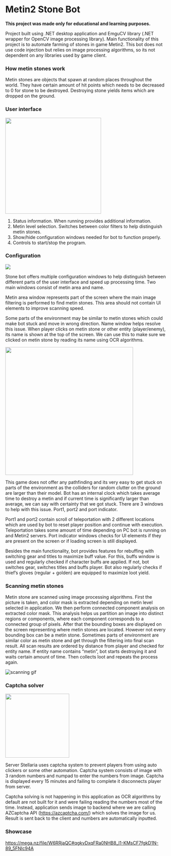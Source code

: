 # Metin2 Stone Bot

**This project was made only for educational and learning purposes.**

Project built using .NET desktop application and EmguCV library (.NET wrapper for OpenCV image processing library). Main functionality of this project is to automate farming of stones in game Metin2. This bot does not use code injection but relies on image processing algorithms, so its not dependent on any libraries used by game client.

### How metin stones work
Metin stones are objects that spawn at random places throughout the world. They have certain amount of hit points which needs to be decreased to 0 for stone to be destroyed. Destroying stone yields items which are dropped on the ground.

### User interface

<img src="https://github.com/AndrejVysinsky/metin2-stone-bot-readme/assets/59775817/c649e3de-91cd-426b-86f2-288416f2be4c" width="300">
 
1.	Status information. When running provides additional information.
2.	Metin level selection. Switches between color filters to help distinguish metin stones.
3.	Show/hide configuration windows needed for bot to function properly.
4.	Controls to start/stop the program.

### Configuration

<img src="https://github.com/AndrejVysinsky/metin2-stone-bot-readme/assets/59775817/774f48a9-3892-4c5c-a7f4-9a7037c44464">
 
Stone bot offers multiple configuration windows to help distinguish between different parts of the user interface and speed up processing time. Two main windows consist of metin area and name.

Metin area window represents part of the screen where the main image filtering is performed to find metin stones. This area should not contain UI elements to improve scanning speed.

Some parts of the environment may be similar to metin stones which could make bot stuck and move in wrong direction. Name window helps resolve this issue. When player clicks on metin stone or other entity (player/enemy), its name is shown at the top of the screen. We can use this to make sure we clicked on metin stone by reading its name using OCR algorithms. 

<img src="https://github.com/AndrejVysinsky/metin2-stone-bot-readme/assets/59775817/d68802e0-c1c2-4ece-9ad5-fdcf880895a6" width="400">

This game does not offer any pathfinding and its very easy to get stuck on parts of the environment as the colliders for random clutter on the ground are larger than their model. Bot has an internal clock which takes average time to destroy a metin and if current time is significantly larger than average, we can say with certainty that we got stuck. There are 3 windows to help with this issue. Port1, port2 and port indicator.

Port1 and port2 contain scroll of teleportation with 2 different locations which are used by bot to reset player position and continue with execution. Teleportation takes some amount of time depending on PC bot is running on and Metin2 servers. Port indicator windows checks for UI elements if they are present on the screen or if loading screen is still displayed.

Besides the main functionality, bot provides features for rebuffing with switching gear and titles to maximize buff value. For this, buffs window is used and regularly checked if character buffs are applied. If not, bot switches gear, switches titles and buffs player.
Bot also regularly checks if thief’s gloves (regular + golden) are equipped to maximize loot yield.

### Scanning metin stones

Metin stone are scanned using image processing algorithms. First the picture is taken, and color mask is extracted depending on metin level selected in application.
We then perform connected component analysis on extracted color mask. This analysis helps us partition an image into distinct regions or components, where each component corresponds to a connected group of pixels.
After that the bounding boxes are displayed on the screen representing where metin stones are located. However not every bounding box can be a metin stone. Sometimes parts of environment are similar color as metin stone and get through the filtering into final scan result.
All scan results are ordered by distance from player and checked for entity name. If entity name contains “metin”, bot starts destroying it and waits certain amount of time. Then collects loot and repeats the process again.

![scanning gif](https://github.com/AndrejVysinsky/metin2-stone-bot-readme/assets/59775817/f9251a62-fac6-41c3-ba60-2ac795ee4e83)

### Captcha solver

<img src="https://github.com/AndrejVysinsky/metin2-miner-readme/assets/59775817/71d808c4-77b3-42b6-8fc9-463a3eea0860" width="200">

Server Stellaria uses captcha system to prevent players from using auto clickers or some other automation. Captcha system consists of image with 3 random numbers and numpad to enter the numbers from image. Captcha is displayed every 15 minutes and failing to complete it disconnects player from server.

Captcha solving is not happening in this application as OCR algorithms by default are not built for it and were failing reading the numbers most of the time. Instead, application sends image to backend where we are calling AZCaptcha API (https://azcaptcha.com/) which solves the image for us. Result is sent back to the client and numbers are automatically inputted.

### Showcase

https://mega.nz/file/W6RRjaQC#qgkvDxqFRa0NHB8_l1-KMsCF7fgkD1N-89_5FNIc94A

